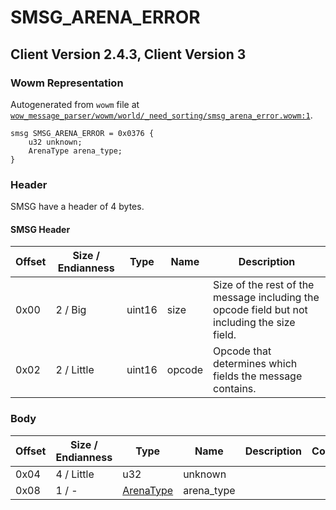 # SMSG_ARENA_ERROR

## Client Version 2.4.3, Client Version 3

### Wowm Representation

Autogenerated from `wowm` file at [`wow_message_parser/wowm/world/_need_sorting/smsg_arena_error.wowm:1`](https://github.com/gtker/wow_messages/tree/main/wow_message_parser/wowm/world/_need_sorting/smsg_arena_error.wowm#L1).
```rust,ignore
smsg SMSG_ARENA_ERROR = 0x0376 {
    u32 unknown;
    ArenaType arena_type;
}
```
### Header

SMSG have a header of 4 bytes.

#### SMSG Header

| Offset | Size / Endianness | Type   | Name   | Description |
| ------ | ----------------- | ------ | ------ | ----------- |
| 0x00   | 2 / Big           | uint16 | size   | Size of the rest of the message including the opcode field but not including the size field.|
| 0x02   | 2 / Little        | uint16 | opcode | Opcode that determines which fields the message contains.|

### Body

| Offset | Size / Endianness | Type | Name | Description | Comment |
| ------ | ----------------- | ---- | ---- | ----------- | ------- |
| 0x04 | 4 / Little | u32 | unknown |  |  |
| 0x08 | 1 / - | [ArenaType](arenatype.md) | arena_type |  |  |

